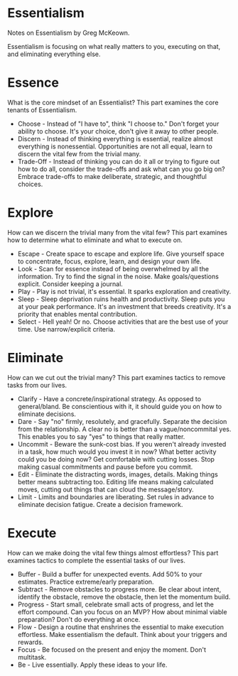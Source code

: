 # Essentialism

Notes on Essentialism by Greg McKeown.

Essentialism is focusing on what really matters to you, executing on that, and eliminating
everything else.

# Essence

What is the core mindset of an Essentialist? This part examines the core tenants of Essentialism.

* Choose - Instead of "I have to", think "I choose to." Don't forget your ability to choose. It's
  your choice, don't give it away to other people.
* Discern - Instead of thinking everything is essential, realize almost everything is nonessential.
  Opportunities are not all equal, learn to discern the vital few from the trivial many.
* Trade-Off - Instead of thinking you can do it all or trying to figure out how to do all, consider
  the trade-offs and ask what can you go big on? Embrace trade-offs to make deliberate, strategic,
  and thoughtful choices.

# Explore

How can we discern the trivial many from the vital few? This part examines how to determine what
to eliminate and what to execute on.

* Escape - Create space to escape and explore life. Give yourself space to concentrate, focus,
  explore, learn, and design your own life.
* Look - Scan for essence instead of being overwhelmed by all the information. Try to find the
  signal in the noise. Make goals/questions explicit. Consider keeping a journal.
* Play - Play is not trivial, it's essential. It sparks exploration and creativity.
* Sleep - Sleep deprivation ruins health and productivity. Sleep puts you at your peak performance.
  It's an investment that breeds creativity. It's a priority that enables mental contribution.
* Select - Hell yeah! Or no. Choose activities that are the best use of your time. Use
  narrow/explicit criteria.

# Eliminate

How can we cut out the trivial many? This part examines tactics to remove tasks from our lives.

* Clarify - Have a concrete/inspirational strategy. As opposed to general/bland. Be conscientious
  with it, it should guide you on how to eliminate decisions.
* Dare - Say "no" firmly, resolutely, and gracefully. Separate the decision from the relationship.
  A clear no is better than a vague/noncommital yes. This enables you to say "yes" to things that
  really matter.
* Uncommit - Beware the sunk-cost bias. If you weren't already invested in a task, how much would
  you invest it in now? What better activity could you be doing now? Get comfortable with cutting
  losses. Stop making casual commitments and pause before you commit.
* Edit - Eliminate the distracting words, images, details. Making things better means subtracting
  too. Editing life means making calculated moves, cutting out things that can cloud the
  message/story.
* Limit - Limits and boundaries are liberating. Set rules in advance to eliminate decision fatigue.
  Create a decision framework.

# Execute

How can we make doing the vital few things almost effortless? This part examines tactics to
complete the essential tasks of our lives.

* Buffer - Build a buffer for unexpected events. Add 50% to your estimates. Practice extreme/early
  preparation.
* Subtract - Remove obstacles to progress more. Be clear about intent, identify the obstacle,
  remove the obstacle, then let the momentum build.
* Progress - Start small, celebrate small acts of progress, and let the effort compound. Can you
  focus on an MVP? How about minimal viable preparation? Don't do everything at once.
* Flow - Design a routine that enshrines the essential to make execution effortless. Make
  essentialism the default. Think about your triggers and rewards.
* Focus - Be focused on the present and enjoy the moment. Don't multitask.
* Be - Live essentially. Apply these ideas to your life.
